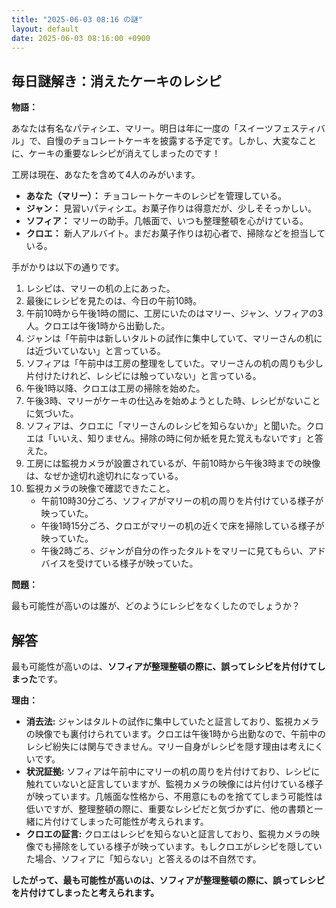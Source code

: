 ```yaml
---
title: "2025-06-03 08:16 の謎"
layout: default
date: 2025-06-03 08:16:00 +0900
---
```

## 毎日謎解き：消えたケーキのレシピ

**物語：**

あなたは有名なパティシエ、マリー。明日は年に一度の「スイーツフェスティバル」で、自慢のチョコレートケーキを披露する予定です。しかし、大変なことに、ケーキの重要なレシピが消えてしまったのです！

工房は現在、あなたを含めて4人のみがいます。

*   **あなた（マリー）：** チョコレートケーキのレシピを管理している。
*   **ジャン：** 見習いパティシエ。お菓子作りは得意だが、少しそそっかしい。
*   **ソフィア：** マリーの助手。几帳面で、いつも整理整頓を心がけている。
*   **クロエ：** 新人アルバイト。まだお菓子作りは初心者で、掃除などを担当している。

手がかりは以下の通りです。

1.  レシピは、マリーの机の上にあった。
2.  最後にレシピを見たのは、今日の午前10時。
3.  午前10時から午後1時の間に、工房にいたのはマリー、ジャン、ソフィアの3人。クロエは午後1時から出勤した。
4.  ジャンは「午前中は新しいタルトの試作に集中していて、マリーさんの机には近づいていない」と言っている。
5.  ソフィアは「午前中は工房の整理をしていた。マリーさんの机の周りも少し片付けたけれど、レシピには触っていない」と言っている。
6.  午後1時以降、クロエは工房の掃除を始めた。
7.  午後3時、マリーがケーキの仕込みを始めようとした時、レシピがないことに気づいた。
8.  ソフィアは、クロエに「マリーさんのレシピを知らないか」と聞いた。クロエは「いいえ、知りません。掃除の時に何か紙を見た覚えもないです」と答えた。
9.  工房には監視カメラが設置されているが、午前10時から午後3時までの映像は、なぜか途切れ途切れになっている。
10. 監視カメラの映像で確認できたこと。
    *   午前10時30分ごろ、ソフィアがマリーの机の周りを片付けている様子が映っていた。
    *   午後1時15分ごろ、クロエがマリーの机の近くで床を掃除している様子が映っていた。
    *   午後2時ごろ、ジャンが自分の作ったタルトをマリーに見てもらい、アドバイスを受けている様子が映っていた。

**問題：**

最も可能性が高いのは誰が、どのようにレシピをなくしたのでしょうか？

## 解答

最も可能性が高いのは、**ソフィアが整理整頓の際に、誤ってレシピを片付けてしまった**です。

**理由：**

*   **消去法:** ジャンはタルトの試作に集中していたと証言しており、監視カメラの映像でも裏付けられています。クロエは午後1時から出勤なので、午前中のレシピ紛失には関与できません。マリー自身がレシピを隠す理由は考えにくいです。
*   **状況証拠:** ソフィアは午前中にマリーの机の周りを片付けており、レシピに触れていないと証言していますが、監視カメラの映像には片付けている様子が映っています。几帳面な性格から、不用意にものを捨ててしまう可能性は低いですが、整理整頓の際に、重要なレシピだと気づかずに、他の書類と一緒に片付けてしまった可能性が考えられます。
*   **クロエの証言:** クロエはレシピを知らないと証言しており、監視カメラの映像でも掃除をしている様子が映っています。もしクロエがレシピを隠していた場合、ソフィアに「知らない」と答えるのは不自然です。

**したがって、最も可能性が高いのは、ソフィアが整理整頓の際に、誤ってレシピを片付けてしまったと考えられます。**
